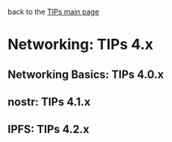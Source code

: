 back to the [TIPs main page](..)

Networking: TIPs 4.x
=====

## Networking Basics: TIPs 4.0.x

## nostr: TIPs 4.1.x

## IPFS: TIPs 4.2.x
